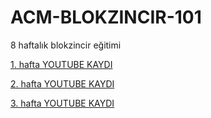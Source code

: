 # ACM-BLOKZINCIR-101
8 haftalık blokzincir eğitimi

[1. hafta YOUTUBE KAYDI](https://www.youtube.com/watch?v=V2KOlu30U-w)

[2. hafta YOUTUBE KAYDI](https://www.youtube.com/watch?v=GQjxMKGZsqw)

[3. hafta YOUTUBE KAYDI](https://www.youtube.com/watch?v=5C1rBXkap20)

